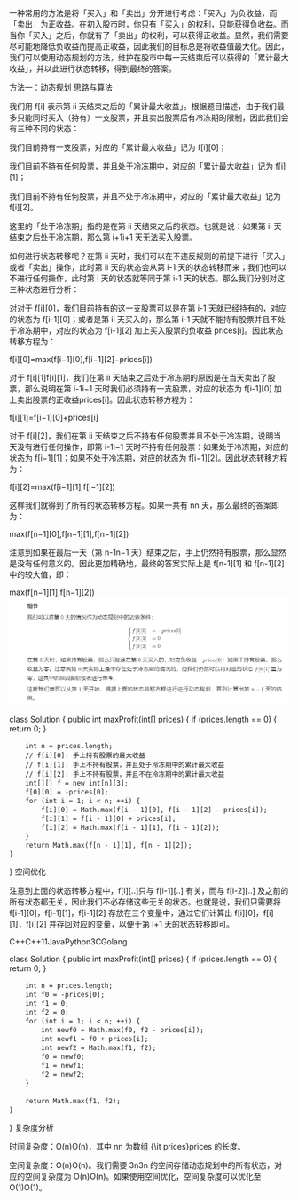 一种常用的方法是将「买入」和「卖出」分开进行考虑：「买入」为负收益，而「卖出」为正收益。在初入股市时，你只有「买入」的权利，只能获得负收益。而当你「买入」之后，你就有了「卖出」的权利，可以获得正收益。显然，我们需要尽可能地降低负收益而提高正收益，因此我们的目标总是将收益值最大化。因此，我们可以使用动态规划的方法，维护在股市中每一天结束后可以获得的「累计最大收益」，并以此进行状态转移，得到最终的答案。

方法一：动态规划
思路与算法

我们用 f[i] 表示第 ii 天结束之后的「累计最大收益」。根据题目描述，由于我们最多只能同时买入（持有）一支股票，并且卖出股票后有冷冻期的限制，因此我们会有三种不同的状态：

我们目前持有一支股票，对应的「累计最大收益」记为 f[i][0]；

我们目前不持有任何股票，并且处于冷冻期中，对应的「累计最大收益」记为 f[i][1]；

我们目前不持有任何股票，并且不处于冷冻期中，对应的「累计最大收益」记为 f[i][2]。

这里的「处于冷冻期」指的是在第 ii 天结束之后的状态。也就是说：如果第 ii 天结束之后处于冷冻期，那么第 i+1i+1 天无法买入股票。

如何进行状态转移呢？在第 ii 天时，我们可以在不违反规则的前提下进行「买入」或者「卖出」操作，此时第 ii 天的状态会从第 i-1 天的状态转移而来；我们也可以不进行任何操作，此时第 i 天的状态就等同于第 i-1 天的状态。那么我们分别对这三种状态进行分析：

对对于 f[i][0]，我们目前持有的这一支股票可以是在第 i-1 天就已经持有的，对应的状态为 f[i-1][0]；或者是第 ii 天买入的，那么第 i-1 天就不能持有股票并且不处于冷冻期中，对应的状态为 f[i-1][2] 加上买入股票的负收益 prices[i]。因此状态转移方程为：

f[i][0]=max(f[i−1][0],f[i−1][2]−prices[i])

对于 f[i][1]f[i][1]，我们在第 ii 天结束之后处于冷冻期的原因是在当天卖出了股票，那么说明在第 i-1i−1 天时我们必须持有一支股票，对应的状态为 f[i-1][0] 加上卖出股票的正收益prices[i]。因此状态转移方程为：

f[i][1]=f[i−1][0]+prices[i]

对于 f[i][2]，我们在第 ii 天结束之后不持有任何股票并且不处于冷冻期，说明当天没有进行任何操作，即第 i-1i−1 天时不持有任何股票：如果处于冷冻期，对应的状态为 f[i−1][1]；如果不处于冷冻期，对应的状态为 f[i−1][2]。因此状态转移方程为：

f[i][2]=max(f[i−1][1],f[i−1][2])

这样我们就得到了所有的状态转移方程。如果一共有 nn 天，那么最终的答案即为：

max(f[n−1][0],f[n−1][1],f[n−1][2])

注意到如果在最后一天（第 n-1n−1 天）结束之后，手上仍然持有股票，那么显然是没有任何意义的。因此更加精确地，最终的答案实际上是 f[n-1][1] 和 f[n-1][2] 中的较大值，即：

max(f[n−1][1],f[n−1][2])
![img.png](img.png)

class Solution {
public int maxProfit(int[] prices) {
if (prices.length == 0) {
return 0;
}

        int n = prices.length;
        // f[i][0]: 手上持有股票的最大收益
        // f[i][1]: 手上不持有股票，并且处于冷冻期中的累计最大收益
        // f[i][2]: 手上不持有股票，并且不在冷冻期中的累计最大收益
        int[][] f = new int[n][3];
        f[0][0] = -prices[0];
        for (int i = 1; i < n; ++i) {
            f[i][0] = Math.max(f[i - 1][0], f[i - 1][2] - prices[i]);
            f[i][1] = f[i - 1][0] + prices[i];
            f[i][2] = Math.max(f[i - 1][1], f[i - 1][2]);
        }
        return Math.max(f[n - 1][1], f[n - 1][2]);
    }
}
空间优化

注意到上面的状态转移方程中，f[i][..]只与 f[i-1][..] 有关，而与 f[i-2][..] 及之前的所有状态都无关，因此我们不必存储这些无关的状态。也就是说，我们只需要将 f[i-1][0]，f[i-1][1]，f[i-1][2] 存放在三个变量中，通过它们计算出 f[i][0]，f[i][1]，f[i][2] 并存回对应的变量，以便于第 i+1 天的状态转移即可。

C++C++11JavaPython3CGolang

class Solution {
public int maxProfit(int[] prices) {
if (prices.length == 0) {
return 0;
}

        int n = prices.length;
        int f0 = -prices[0];
        int f1 = 0;
        int f2 = 0;
        for (int i = 1; i < n; ++i) {
            int newf0 = Math.max(f0, f2 - prices[i]);
            int newf1 = f0 + prices[i];
            int newf2 = Math.max(f1, f2);
            f0 = newf0;
            f1 = newf1;
            f2 = newf2;
        }

        return Math.max(f1, f2);
    }
}
复杂度分析

时间复杂度：O(n)O(n)，其中 nn 为数组 {\it prices}prices 的长度。

空间复杂度：O(n)O(n)。我们需要 3n3n 的空间存储动态规划中的所有状态，对应的空间复杂度为 O(n)O(n)。如果使用空间优化，空间复杂度可以优化至 O(1)O(1)。
